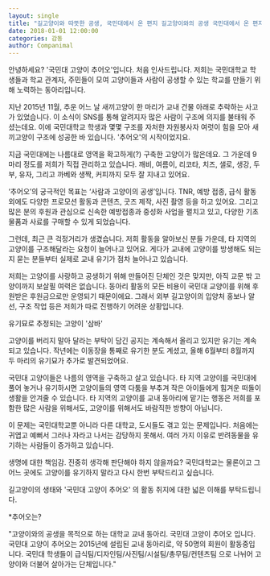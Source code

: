 ```yaml
---
layout: single
title: "길고양이와 따뜻한 공생, 국민대에서 온 편지 길고양이와의 공생 국민대에서 온 편지"
date: 2018-01-01 12:00:00
categories: 감동
author: Companimal
---
```


안녕하세요? '국민대 고양이 추어오'입니다. 처음 인사드립니다. 저희는 국민대학교 학생들과 학교 관계자, 주민들이 모여 고양이들과 사람이 공생할 수 있는 학교를 만들기 위해 노력하는 동아리입니다.

지난 2015년 11월, 추운 어느 날 새끼고양이 한 마리가 교내 건물 아래로 추락하는 사고가 있었습니다. 이 소식이 SNS를 통해 알려지자 많은 사람이 구조에 의지를 불태워 주셨는데요. 이에 국민대학교 학생과 몇몇 구조를 자처한 자원봉사자 여럿이 힘을 모아 새끼고양이 구조에 성공한 바 있습니다. '추어오'의 시작이었지요.

지금 국민대에는 나름대로 영역을 확고하게(?) 구축한 고양이가 많은데요. 그 가운데 9마리 정도를 저희가 직접 관리하고 있습니다. 깨비, 여름이, 리코타, 치즈, 샐로, 생강, 두부, 유자, 그리고 까베와 생짝, 커피까지 모두 잘 지내고 있어요.

‘추어오’의 궁극적인 목표는 ‘사람과 고양이의 공생’입니다. TNR, 예방 접종, 급식 활동 외에도 다양한 프로모션 활동과 콘텐츠, 굿즈 제작, 사진 촬영 등을 하고 있어요. 그리고 많은 분의 후원과 관심으로 신속한 예방접종과 중성화 사업을 펼치고 있고, 다양한 기초 물품과 사료를 구매할 수 있게 되었습니다.

그런데, 최근 큰 걱정거리가 생겼습니다. 저희 활동을 알아보신 분들 가운데, 타 지역의 고양이를 구조해달라는 요청이 늘어나고 있어요. 게다가 교내에 고양이를 방생해도 되는지 묻는 분들부터 실제로 교내 유기가 점차 늘어나고 있습니다.

저희는 고양이를 사랑하고 공생하기 위해 만들어진 단체인 것은 맞지만, 아직 교문 밖 고양이까지 보살필 여력은 없습니다. 동아리 활동의 모든 비용이 국민대 교양이를 위해 후원받은 후원금으로만 운영되기 때문이에요. 그래서 외부 길고양이의 입양처 홍보나 알선, 구조 작업 등은 저희가 따로 진행하기 어려운 상황입니다.

유기묘로 추정되는 고양이 '삼바'

고양이를 버리지 말아 달라는 부탁이 담긴 공지는 계속해서 올리고 있지만 유기는 계속되고 있습니다. 작년에는 이동장을 통째로 유기한 분도 계셨고, 올해 6월부터 8월까지 두 마리의 유기묘가 추가로 발견되었어요.

국민대 고양이들은 나름의 영역을 구축하고 살고 있습니다. 타 지역 고양이를 국민대에 풀어 놓거나 유기하시면 고양이들의 영역 다툼을 부추겨 작은 아이들에게 힘겨운 떠돌이 생활을 안겨줄 수 있습니다. 타 지역의 고양이를 교내 동아리에 맡기는 행동은 저희를 포함한 많은 사람을 위해서도, 고양이를 위해서도 바람직한 방향이 아닙니다.

이 문제는 국민대학교뿐 아니라 다른 대학교, 도시들도 겪고 있는 문제입니다. 처음에는 귀엽고 예뻐서 그러나 자라고 나서는 감당하지 못해서. 여러 가지 이유로 반려동물을 유기하는 사람들이 증가하고 있습니다.

생명에 대한 책임감. 진중히 생각해 판단해야 하지 않을까요? 국민대학교는 물론이고 그 어느 곳에도 고양이를 유기하지 말라고 다시 한번 부탁드리고 싶습니다.

길고양이의 생태와 '국민대 고양이 추어오' 의 활동 취지에 대한 넓은 이해를 부탁드립니다.

\*추어오는?

"고양이와의 공생을 목적으로 하는 대학교 교내 동아리. 국민대 고양이 추어오 입니다. 국민대 고양이 추어오는 2015년에 설립된 교내 동아리로, 약 50명의 회원이 활동중입니다. 국민대 학생들이 급식팀/디자인팀/사진팀/시설팀/총무팀/컨텐츠팀 으로 나뉘어 고양이와 더불어 살아가는 단체입니다."
